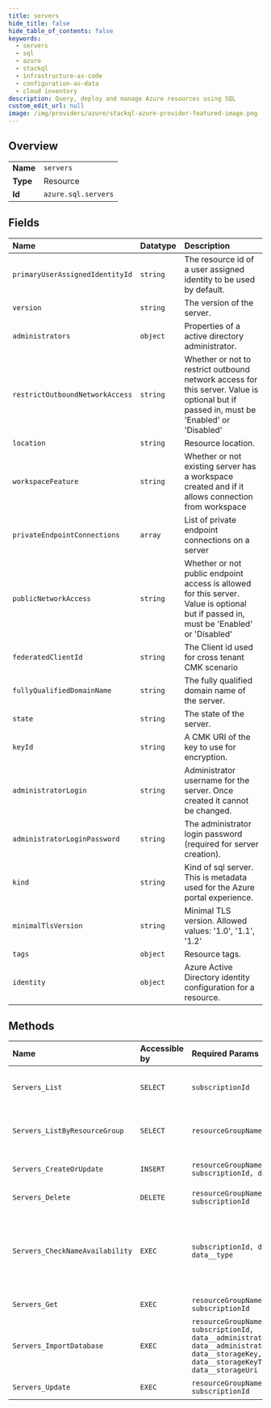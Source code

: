 ```yaml
---
title: servers
hide_title: false
hide_table_of_contents: false
keywords:
  - servers
  - sql
  - azure    
  - stackql
  - infrastructure-as-code
  - configuration-as-data
  - cloud inventory
description: Query, deploy and manage Azure resources using SQL
custom_edit_url: null
image: /img/providers/azure/stackql-azure-provider-featured-image.png
---
```

  
    

## Overview
<table><tbody>
<tr><td><b>Name</b></td><td><code>servers</code></td></tr>
<tr><td><b>Type</b></td><td>Resource</td></tr>
<tr><td><b>Id</b></td><td><code>azure.sql.servers</code></td></tr>
</tbody></table>

## Fields
| Name | Datatype | Description |
|:-----|:---------|:------------|
| `primaryUserAssignedIdentityId` | `string` | The resource id of a user assigned identity to be used by default. |
| `version` | `string` | The version of the server. |
| `administrators` | `object` | Properties of a active directory administrator. |
| `restrictOutboundNetworkAccess` | `string` | Whether or not to restrict outbound network access for this server.  Value is optional but if passed in, must be 'Enabled' or 'Disabled' |
| `location` | `string` | Resource location. |
| `workspaceFeature` | `string` | Whether or not existing server has a workspace created and if it allows connection from workspace |
| `privateEndpointConnections` | `array` | List of private endpoint connections on a server |
| `publicNetworkAccess` | `string` | Whether or not public endpoint access is allowed for this server.  Value is optional but if passed in, must be 'Enabled' or 'Disabled' |
| `federatedClientId` | `string` | The Client id used for cross tenant CMK scenario |
| `fullyQualifiedDomainName` | `string` | The fully qualified domain name of the server. |
| `state` | `string` | The state of the server. |
| `keyId` | `string` | A CMK URI of the key to use for encryption. |
| `administratorLogin` | `string` | Administrator username for the server. Once created it cannot be changed. |
| `administratorLoginPassword` | `string` | The administrator login password (required for server creation). |
| `kind` | `string` | Kind of sql server. This is metadata used for the Azure portal experience. |
| `minimalTlsVersion` | `string` | Minimal TLS version. Allowed values: '1.0', '1.1', '1.2' |
| `tags` | `object` | Resource tags. |
| `identity` | `object` | Azure Active Directory identity configuration for a resource. |
## Methods
| Name | Accessible by | Required Params | Description |
|:-----|:--------------|:----------------|:------------|
| `Servers_List` | `SELECT` | `subscriptionId` | Gets a list of all servers in the subscription. |
| `Servers_ListByResourceGroup` | `SELECT` | `resourceGroupName, subscriptionId` | Gets a list of servers in a resource groups. |
| `Servers_CreateOrUpdate` | `INSERT` | `resourceGroupName, serverName, subscriptionId, data__location` | Creates or updates a server. |
| `Servers_Delete` | `DELETE` | `resourceGroupName, serverName, subscriptionId` | Deletes a server. |
| `Servers_CheckNameAvailability` | `EXEC` | `subscriptionId, data__name, data__type` | Determines whether a resource can be created with the specified name. |
| `Servers_Get` | `EXEC` | `resourceGroupName, serverName, subscriptionId` | Gets a server. |
| `Servers_ImportDatabase` | `EXEC` | `resourceGroupName, serverName, subscriptionId, data__administratorLogin, data__administratorLoginPassword, data__storageKey, data__storageKeyType, data__storageUri` | Imports a bacpac into a new database. |
| `Servers_Update` | `EXEC` | `resourceGroupName, serverName, subscriptionId` | Updates a server. |
